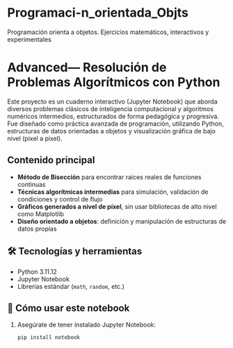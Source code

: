 # Programaci-n_orientada_Objts
Programación orienta a objetos. Ejercicios matemáticos, interactivos y experimentales

# Advanced— Resolución de Problemas Algorítmicos con Python

Este proyecto es un cuaderno interactivo (Jupyter Notebook) que aborda diversos problemas clásicos de inteligencia computacional y algoritmos numéricos intermedios, estructurados de forma pedagógica y progresiva. Fue diseñado como práctica avanzada de programación, utilizando Python, estructuras de datos orientadas a objetos y visualización gráfica de bajo nivel (pixel a pixel).

##  Contenido principal

- **Método de Bisección** para encontrar raíces reales de funciones continuas
- **Técnicas algorítmicas intermedias** para simulación, validación de condiciones y control de flujo
- **Gráficos generados a nivel de píxel**, sin usar bibliotecas de alto nivel como Matplotlib
- **Diseño orientado a objetos**: definición y manipulación de estructuras de datos propias

## 🛠️ Tecnologías y herramientas

- Python 3.11.12
- Jupyter Notebook
- Librerías estándar (`math`, `random`, etc.)

## 🚀 Cómo usar este notebook

1. Asegúrate de tener instalado Jupyter Notebook:
   ```bash
   pip install notebook

